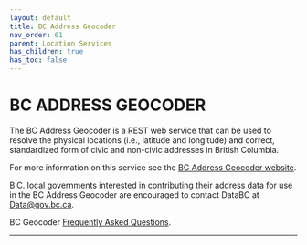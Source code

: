 ```yaml
---
layout: default
title: BC Address Geocoder
nav_order: 61
parent: Location Services
has_children: true
has_toc: false
---
```


# BC ADDRESS GEOCODER

The BC Address Geocoder is a REST web service that can be used to resolve the physical locations (i.e., latitude and longitude) and correct, standardized form of civic and non-civic addresses in British Columbia.

For more information on this service see the [BC Address Geocoder website](https://www2.gov.bc.ca/gov/content?id=118DD57CD9674D57BDBD511C2E78DC0D).

B.C. local governments interested in contributing their address data for use in the BC Address Geocoder are encouraged to contact DataBC at [Data@gov.bc.ca](mailto:Data@gov.bc.ca).

BC Geocoder [Frequently Asked Questions](https://www2.gov.bc.ca/gov/content?id=6EAB0DFF70314BB8B396E863F7BF10A0).

-------------------------------------------------------
